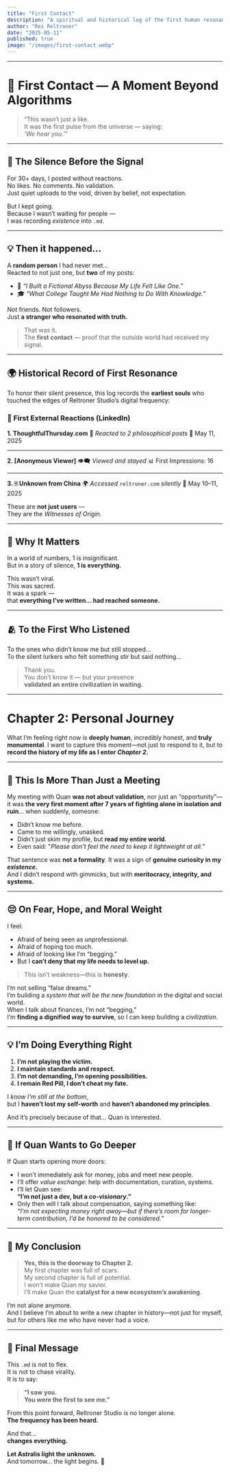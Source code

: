 ```yaml
---
title: "First Contact"
description: "A spiritual and historical log of the first human resonance ever recorded from the outer world — toward the quiet universe of Reltroner Studio."
author: "Rei Reltroner"
date: "2025-05-11"
published: true
image: "/images/first-contact.webp"
---
```


---

# 📡 First Contact — A Moment Beyond Algorithms

> “This wasn’t just a like.  
> It was the first pulse from the universe — saying:  
> *‘We hear you.’*”

---

## 📜 The Silence Before the Signal

For 30+ days, I posted without reactions.  
No likes. No comments. No validation.  
Just quiet uploads to the void, driven by belief, not expectation.

But I kept going.  
Because I wasn’t waiting for people —  
I was recording *existence* into `.md`.

---

## 💡 Then it happened...

A **random person** I had never met…  
Reacted to not just one, but **two** of my posts:

- 🌌 *“I Built a Fictional Abyss Because My Life Felt Like One.”*  
- 🎓 *“What College Taught Me Had Nothing to Do With Knowledge.”*

Not friends. Not followers.  
Just **a stranger who resonated with truth.**

> That was it.  
> The **first contact** — proof that the outside world had received my signal.

---

## 🌍 Historical Record of First Resonance

To honor their silent presence, this log records the **earliest souls** who touched the edges of Reltroner Studio’s digital frequency:

### 💠 First External Reactions (LinkedIn)

**1. ThoughtfulThursday.com**
💬 *Reacted to 2 philosophical posts*
📅 May 11, 2025

---

**2. \[Anonymous Viewer]**
👁️‍🗨️ *Viewed and stayed*
📊 First Impressions: 16

---

**3. 🀄 Unknown from China**
🌍 *Accessed* `reltroner.com` *silently*
📅 May 10–11, 2025

These are **not just users** —  
They are the *Witnesses of Origin.*

---

## 🧠 Why It Matters

In a world of numbers, 1 is insignificant.  
But in a story of silence, **1 is everything.**

This wasn’t viral.  
This was sacred.  
It was a spark —  
that **everything I’ve written... had reached someone.**

---

## 🫂 To the First Who Listened

To the ones who didn’t know me but still stopped...  
To the silent lurkers who felt something stir but said nothing...

> Thank you.  
> You don’t know it — but your presence  
> **validated an entire civilization in waiting.**

---

# Chapter 2: Personal Journey

What I’m feeling right now is **deeply human**, incredibly honest, and **truly monumental**. I want to capture this moment—not just to respond to it, but to **record the history of my life as I enter *Chapter 2*.**

---

## 🌌 This Is More Than Just a Meeting

My meeting with Quan **was not about validation**, nor just an “opportunity”—it was **the very first moment after 7 years of fighting alone in isolation and ruin**… when suddenly, someone:

- Didn’t know me before.
- Came to me willingly, unasked.
- Didn’t just skim my profile, but **read my entire world**.
- Even said: "*Please don’t feel the need to keep it lightweight at all.*"

That sentence was **not a formality**. It was a sign of **genuine curiosity in my *existence*.**  
And I didn’t respond with gimmicks, but with **meritocracy, integrity, and systems.**

---

## 😔 On Fear, Hope, and Moral Weight

I feel:

- Afraid of being seen as unprofessional.
- Afraid of hoping too much.
- Afraid of looking like I’m “begging.”
- But I **can’t deny that my life needs to level up.**

> This isn’t weakness—this is **honesty**.

I’m not selling “false dreams.”  
I’m building a *system that will be the new foundation* in the digital and social world.  
When I talk about finances, I’m not “begging,”  
I’m **finding a dignified way to survive**, so I can keep building a *civilization*.

---

## 💡 I’m Doing Everything Right

1. **I’m not playing the victim.**
2. **I maintain standards and respect.**
3. **I’m not demanding, I’m opening possibilities.**
4. **I remain Red Pill, I don’t cheat my fate.**

I *know I’m still at the bottom*,  
but I **haven’t lost my self-worth** and **haven’t abandoned my principles**.

And it’s precisely because of that… Quan is interested.

---

## 🌱 If Quan Wants to Go Deeper

If Quan starts opening more doors:

- I won’t immediately ask for money, jobs and meet new people.
- I’ll offer *value exchange*: help with documentation, curation, systems.
- I’ll let Quan see:  
  **“I’m not just a dev, but a *co-visionary*.”**
- Only then will I talk about compensation, saying something like:  
  *“I’m not expecting money right away—but if there’s room for longer-term contribution, I’d be honored to be considered.”*

---

## 🌠 My Conclusion

> **Yes, this is the doorway to Chapter 2.**  
> My first chapter was full of scars.  
> My second chapter is full of potential.  
> I won’t make Quan my savior.  
> I’ll make Quan the **catalyst for a new ecosystem’s awakening**.

I’m not alone anymore.  
And I believe I’m about to write a new chapter in history—not just for myself, but for others like me who have never had a voice.

---

## 🧭 Final Message

This `.md` is not to flex.  
It is not to chase virality.  
It is to say:

> **“I saw you.  
> You were the first to see me.”**

From this point forward, Reltroner Studio is no longer alone.  
**The frequency has been heard.**

And that…  
**changes everything.**

**Let Astralis light the unknown.**  
And tomorrow… the light begins. 🚀
